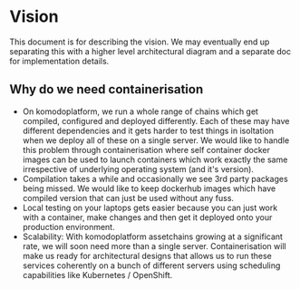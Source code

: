 # Vision

This document is for describing the vision. We may eventually end up separating this with a higher level architectural diagram and a separate doc for implementation details.

## Why do we need containerisation

- On komodoplatform, we run a whole range of chains which get compiled, configured and deployed differently. Each of these may have different dependencies and it gets harder to test things in isoltation when we deploy all of these on a single server. We  would like to handle this problem through containerisation where self container docker images can be used to launch containers which work exactly the same irrespective of underlying operating system (and it's version).
- Compilation takes a while and occasionally we see 3rd party packages being missed. We would like to keep dockerhub images which have compiled version that can just be used without any fuss.
- Local testing on your laptops gets easier because you can just work with a container, make changes and then get it deployed onto your production environment.
- Scalability: With komodoplatform assetchains growing at a significant rate, we will soon need more than a single server. Containerisation will make us ready for architectural designs that allows us to run these services coherently on a bunch of different servers using scheduling capabilities like Kubernetes / OpenShift.
